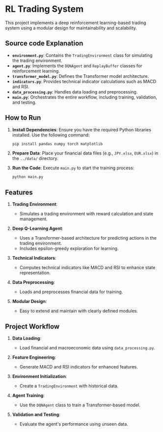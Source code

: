 
# RL Trading System

This project implements a deep reinforcement learning-based trading system using a modular design for maintainability and scalability.

## Source code Explanation

- **`environment.py`**: Contains the `TradingEnvironment` class for simulating the trading environment.
- **`agent.py`**: Implements the `DQNAgent` and `ReplayBuffer` classes for reinforcement learning.
- **`transformer_model.py`**: Defines the Transformer model architecture.
- **`indicators.py`**: Provides technical indicator calculations such as MACD and RSI.
- **`data_processing.py`**: Handles data loading and preprocessing.
- **`main.py`**: Orchestrates the entire workflow, including training, validation, and testing.

## How to Run

1. **Install Dependencies**:
   Ensure you have the required Python libraries installed. Use the following command:
   ```bash
   pip install pandas numpy torch matplotlib
   ```

2. **Prepare Data**:
   Place your financial data files (e.g., `JPY.xlsx`, `EUR.xlsx`) in the `../data/` directory.

3. **Run the Code**:
   Execute `main.py` to start the training process:
   ```bash
   python main.py
   ```

## Features

1. **Trading Environment**:
   - Simulates a trading environment with reward calculation and state management.

2. **Deep Q-Learning Agent**:
   - Uses a Transformer-based architecture for predicting actions in the trading environment.
   - Includes epsilon-greedy exploration for learning.

3. **Technical Indicators**:
   - Computes technical indicators like MACD and RSI to enhance state representation.

4. **Data Preprocessing**:
   - Loads and preprocesses financial data for training.

5. **Modular Design**:
   - Easy to extend and maintain with clearly defined modules.

## Project Workflow

1. **Data Loading**:
   - Load financial and macroeconomic data using `data_processing.py`.
   
2. **Feature Engineering**:
   - Generate MACD and RSI indicators for enhanced features.

3. **Environment Initialization**:
   - Create a `TradingEnvironment` with historical data.

4. **Agent Training**:
   - Use the `DQNAgent` class to train a Transformer-based model.

5. **Validation and Testing**:
   - Evaluate the agent's performance using unseen data.

